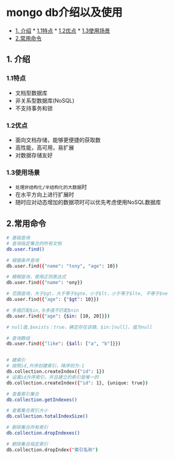 # mongo db介绍以及使用

<!-- vim-markdown-toc Marked -->

* [1. 介绍](#1.-介绍)
        * [1.1特点](#1.1特点)
        * [1.2优点](#1.2优点)
        * [1.3使用场景](#1.3使用场景)
* [2.常用命令](#2.常用命令)

<!-- vim-markdown-toc -->

## 1. 介绍

### 1.1特点

- 文档型数据库
- 非关系型数据库(NoSQL)
- 不支持事务和锁

### 1.2优点

- 面向文档存储，能够更便捷的获取数
- 高性能，高可用，易扩展
- 对数据存储友好

### 1.3使用场景

- `处理非结构化/半结构化的大数据`时
- 在水平方向上进行扩展时
- 随时应对动态增加的数据项时可以优先考虑使用NoSQL数据库

## 2.常用命令

```sh
# 基础查询
# 查询指定集合的所有文档
db.user.find()

# 根据条件查询
db.user.find({"name": "tony", "age": 10})

# 模糊查询，使用正则表达式
db.user.find({"name": *ony})

# 范围查询，大于$gt，大于等于$gte，小于$lt，小于等于$lte, 不等于$ne
db.user.find({"age": {"$gt": 10}})

# 多值匹配$in,与多值不匹配$nin
db.user.find({"age": {$in: [10, 20]}})

# null值,$exists：true，确定存在该键。$in:[null]，值为null

# 查询数组
db.user.find({"like": {$all: ["a", "b"]}})


# 建索引
# 按照id,升序创建索引，降序则为-1
db.collection.createIndex({"id": 1})
# 设置id升序索引，并且建立的索引是唯一的
db.collection.createIndex({"id": 1}, {unique: true})

# 查看索引集合
db.collection.getIndexes()

# 查看集合索引大小
db.collection.totalIndexSize()

# 删除集合所有索引
db.collection.dropIndexes()

# 删除集合指定索引
db.collection.dropIndex("索引名称")
```
